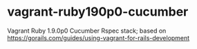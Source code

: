 vagrant-ruby190p0-cucumber
==========================

Vagrant Ruby 1.9.0p0 Cucumber Rspec stack; based on https://gorails.com/guides/using-vagrant-for-rails-development
